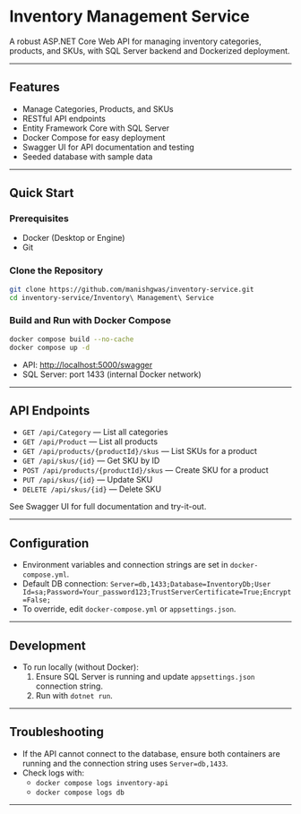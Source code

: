 # Inventory Management Service

A robust ASP.NET Core Web API for managing inventory categories, products, and SKUs, with SQL Server backend and Dockerized deployment.

---

## Features

- Manage Categories, Products, and SKUs
- RESTful API endpoints
- Entity Framework Core with SQL Server
- Docker Compose for easy deployment
- Swagger UI for API documentation and testing
- Seeded database with sample data

---

## Quick Start

### Prerequisites

- Docker (Desktop or Engine)
- Git

### Clone the Repository

```sh
git clone https://github.com/manishgwas/inventory-service.git
cd inventory-service/Inventory\ Management\ Service
```

### Build and Run with Docker Compose

```sh
docker compose build --no-cache
docker compose up -d
```

- API: [http://localhost:5000/swagger](http://localhost:5000/swagger)
- SQL Server: port 1433 (internal Docker network)

---

## API Endpoints

- `GET /api/Category` — List all categories
- `GET /api/Product` — List all products
- `GET /api/products/{productId}/skus` — List SKUs for a product
- `GET /api/skus/{id}` — Get SKU by ID
- `POST /api/products/{productId}/skus` — Create SKU for a product
- `PUT /api/skus/{id}` — Update SKU
- `DELETE /api/skus/{id}` — Delete SKU

See Swagger UI for full documentation and try-it-out.

---

## Configuration

- Environment variables and connection strings are set in `docker-compose.yml`.
- Default DB connection: `Server=db,1433;Database=InventoryDb;User Id=sa;Password=Your_password123;TrustServerCertificate=True;Encrypt=False;`
- To override, edit `docker-compose.yml` or `appsettings.json`.

---

## Development

- To run locally (without Docker):
  1. Ensure SQL Server is running and update `appsettings.json` connection string.
  2. Run with `dotnet run`.

---

## Troubleshooting

- If the API cannot connect to the database, ensure both containers are running and the connection string uses `Server=db,1433`.
- Check logs with:
  - `docker compose logs inventory-api`
  - `docker compose logs db`

---
